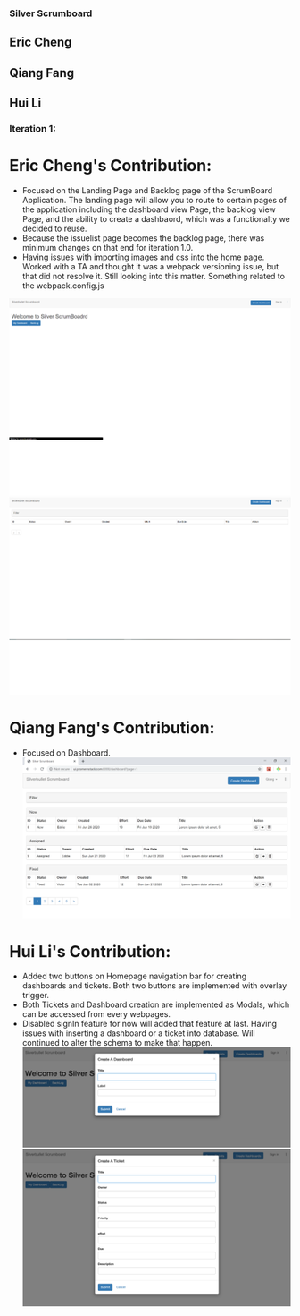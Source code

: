 ### Silver Scrumboard 
## Eric Cheng
## Qiang Fang
## Hui Li

### Iteration 1:
# Eric Cheng's Contribution: 
- Focused on the Landing Page and Backlog page of the ScrumBoard Application. The landing page will allow you to route to certain pages of the application including the dashboard view Page, the backlog view Page, and the ability to create a dashbaord, which was a functionalty we decided to reuse. 
- Because the issuelist page becomes the backlog page, there was minimum changes on that end for iteration 1.0. 
- Having issues with importing images and css into the home page. Worked with a TA and thought it was a webpack versioning issue, but that did not resolve it. Still looking into this matter. Something related to the webpack.config.js


![Home](/images/Home.png)
![Backlog](/images/BackLog.png)


# Qiang Fang's Contribution: 
- Focused on Dashboard.
![Dashboard](/images/Dashboard.png)

# Hui Li's Contribution: 
- Added two buttons on Homepage navigation bar for creating dashboards and tickets. Both two buttons are implemented with overlay trigger.
- Both Tickets and Dashboard creation are implemented as Modals, which can be accessed from every webpages.
- Disabled signIn feature for now will added that feature at last. Having issues with inserting a dashboard or a ticket into database. Will continued to alter the schema to make that happen.
![dashboardModal](/images/dashboardModal.png)
![ticketModal](/images/ticketModal.png)